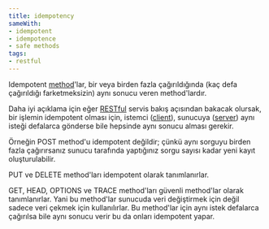 ```yaml
---
title: idempotency
sameWith:
- idempotent
- idempotence
- safe methods
tags:
- restful
---
```


Idempotent [method](/method)'lar, bir veya birden fazla çağırıldığında (kaç defa çağırıldığı farketmeksizin) aynı sonucu veren method'lardır.

Daha iyi açıklama için eğer [RESTful](/rest) servis bakış açısından bakacak olursak, bir işlemin idempotent olması için, istemci ([client](/client)), sunucuya ([server](/server)) aynı isteği defalarca gönderse bile hepsinde aynı sonucu alması gerekir.

Örneğin POST method'u idempotent değildir; çünkü aynı sorguyu birden fazla çağırırsanız sunucu tarafında yaptığınız sorgu sayısı kadar yeni kayıt oluşturulabilir.

PUT ve DELETE method'ları idempotent olarak tanımlanırlar.

GET, HEAD, OPTIONS ve TRACE method'ları güvenli method'lar olarak tanımlanırlar. Yani bu method'lar sunucuda veri değiştirmek için değil sadece veri çekmek için kullanılırlar. Bu method'lar için aynı istek defalarca çağırılsa bile aynı sonucu verir bu da onları idempotent yapar.
